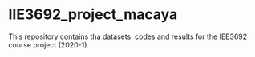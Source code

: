 # IIE3692_project_macaya

This repository contains tha datasets, codes and results for the IEE3692 course project (2020-1).
